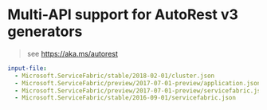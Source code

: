 # Multi-API support for AutoRest v3 generators

> see https://aka.ms/autorest

``` yaml $(enable-multi-api)
input-file:
  - Microsoft.ServiceFabric/stable/2018-02-01/cluster.json
  - Microsoft.ServiceFabric/preview/2017-07-01-preview/application.json
  - Microsoft.ServiceFabric/preview/2017-07-01-preview/servicefabric.json
  - Microsoft.ServiceFabric/stable/2016-09-01/servicefabric.json
```
